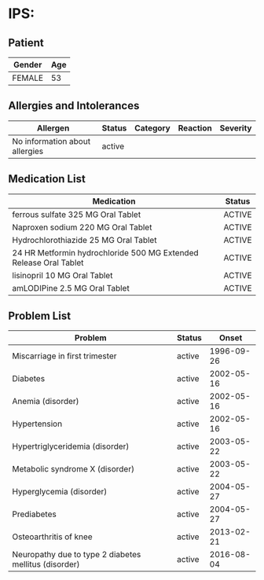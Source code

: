 # IPS:

## Patient

|Gender|Age|
|---|---|
|FEMALE|53|

## Allergies and Intolerances

|Allergen|Status|Category|Reaction|Severity|
|---|---|---|---|---|
|No information about allergies|active||||

## Medication List

|Medication|Status|
|---|---|
|ferrous sulfate 325 MG Oral Tablet|ACTIVE|
|Naproxen sodium 220 MG Oral Tablet|ACTIVE|
|Hydrochlorothiazide 25 MG Oral Tablet|ACTIVE|
|24 HR Metformin hydrochloride 500 MG Extended Release Oral Tablet|ACTIVE|
|lisinopril 10 MG Oral Tablet|ACTIVE|
|amLODIPine 2.5 MG Oral Tablet|ACTIVE|

## Problem List

|Problem|Status|Onset|
|---|---|---|
|Miscarriage in first trimester|active|1996-09-26|
|Diabetes|active|2002-05-16|
|Anemia (disorder)|active|2002-05-16|
|Hypertension|active|2002-05-16|
|Hypertriglyceridemia (disorder)|active|2003-05-22|
|Metabolic syndrome X (disorder)|active|2003-05-22|
|Hyperglycemia (disorder)|active|2004-05-27|
|Prediabetes|active|2004-05-27|
|Osteoarthritis of knee|active|2013-02-21|
|Neuropathy due to type 2 diabetes mellitus (disorder)|active|2016-08-04|
